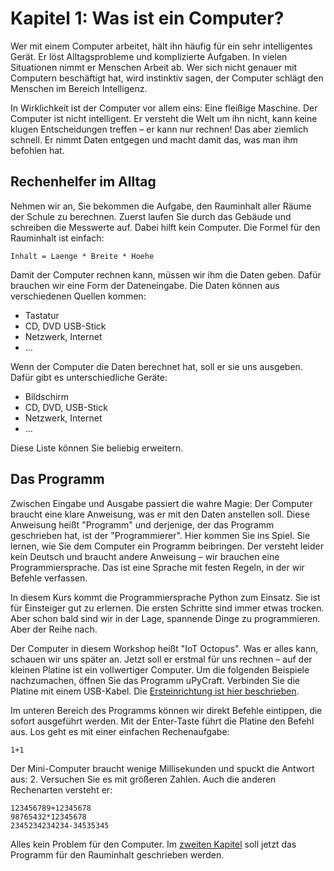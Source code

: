 # Kapitel 1: Was ist ein Computer?

Wer mit einem Computer arbeitet, hält ihn häufig für ein sehr intelligentes Gerät. Er löst Alltagsprobleme und komplizierte Aufgaben. In vielen Situationen nimmt er Menschen Arbeit ab. Wer sich nicht genauer mit Computern beschäftigt hat, wird instinktiv sagen, der Computer schlägt den Menschen im Bereich Intelligenz.

In Wirklichkeit ist der Computer vor allem eins: Eine fleißige Maschine. Der Computer ist nicht intelligent. Er versteht die Welt um ihn nicht, kann keine klugen Entscheidungen treffen – er kann nur rechnen! Das aber ziemlich schnell. Er nimmt Daten entgegen und macht damit das, was man ihm befohlen hat.

## Rechenhelfer im Alltag

Nehmen wir an, Sie bekommen die Aufgabe, den Rauminhalt aller Räume der Schule zu berechnen. Zuerst laufen Sie durch das Gebäude und schreiben die Messwerte auf. Dabei hilft kein Computer. Die Formel für den Rauminhalt ist einfach:

```
Inhalt = Laenge * Breite * Hoehe
```

Damit der Computer rechnen kann, müssen wir ihm die Daten geben. Dafür brauchen wir eine Form der Dateneingabe. Die Daten können aus verschiedenen Quellen kommen:

* Tastatur
* CD, DVD USB-Stick
* Netzwerk, Internet
* ...

Wenn der Computer die Daten berechnet hat, soll er sie uns ausgeben. Dafür gibt es unterschiedliche Geräte:

* Bildschirm
* CD, DVD, USB-Stick
* Netzwerk, Internet
* ...

Diese Liste können Sie beliebig erweitern.

## Das Programm

Zwischen Eingabe und Ausgabe passiert die wahre Magie: Der Computer braucht eine klare Anweisung, was er mit den Daten anstellen soll. Diese Anweisung heißt "Programm" und derjenige, der das Programm geschrieben hat, ist der "Programmierer". Hier kommen Sie ins Spiel. Sie lernen, wie Sie dem Computer ein Programm beibringen. Der versteht leider kein Deutsch und braucht andere Anweisung – wir brauchen eine Programmiersprache. Das ist eine Sprache mit festen Regeln, in der wir Befehle verfassen.

In diesem Kurs kommt die Programmiersprache Python zum Einsatz. Sie ist für Einsteiger gut zu erlernen. Die ersten Schritte sind immer etwas trocken. Aber schon bald sind wir in der Lage, spannende Dinge zu programmieren. Aber der Reihe nach.

Der Computer in diesem Workshop heißt "IoT Octopus". Was er alles kann, schauen wir uns später an. Jetzt soll er erstmal für uns rechnen – auf der kleinen Platine ist ein vollwertiger Computer. Um die folgenden Beispiele nachzumachen, öffnen Sie das Programm uPyCraft. Verbinden Sie die Platine mit einem USB-Kabel. Die [Ersteinrichtung ist hier beschrieben](../lesson0/lesson0.md).

Im unteren Bereich des Programms können wir direkt Befehle eintippen, die sofort ausgeführt werden. Mit der Enter-Taste führt die Platine den Befehl aus. Los geht es mit einer einfachen Rechenaufgabe:

```
1+1
```
Der Mini-Computer braucht wenige Millisekunden und spuckt die Antwort aus: 2. Versuchen Sie es mit größeren Zahlen. Auch die anderen Rechenarten versteht er:

```
123456789+12345678
98765432*12345678
2345234234234-34535345
```

Alles kein Problem für den Computer. Im [zweiten Kapitel](../lesson2/lesson2.md) soll jetzt das Programm für den Rauminhalt geschrieben werden.
